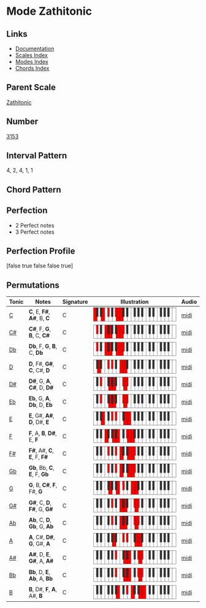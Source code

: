 # Mode Zathitonic

## Links

- [Documentation](README.md)
- [Scales Index](Scales.md)
- [Modes Index](Modes.md)
- [Chords Index](Chords.md)

## Parent Scale

[Zathitonic](ScaleZathitonic.md)

## Number

[3153](https://ianring.com/musictheory/scales/3153)

## Interval Pattern

4, 2, 4, 1, 1

## Chord Pattern



## Perfection

- 2 Perfect notes
- 3 Perfect notes

## Perfection Profile

[false true false false true]

## Permutations

| Tonic | Notes | Signature | Illustration | Audio |
|-------|-------|-----------|--------------|-------|
| [C](ModeCNaturalZathitonic.md) | **C**, E, **F#**, **A#**, B, **C** | C | ![CNaturalZathitonic](ModeCNaturalZathitonic.png) | [midi](https://github.com/edipermadi/music/blob/main/docs/ModeCNaturalZathitonic.mid?raw=true) |
| [C#](ModeCSharpZathitonic.md) | **C#**, F, **G**, **B**, C, **C#** | C | ![CSharpZathitonic](ModeCSharpZathitonic.png) | [midi](https://github.com/edipermadi/music/blob/main/docs/ModeCSharpZathitonic.mid?raw=true) |
| [Db](ModeDFlatZathitonic.md) | **Db**, F, **G**, **B**, C, **Db** | C | ![DFlatZathitonic](ModeDFlatZathitonic.png) | [midi](https://github.com/edipermadi/music/blob/main/docs/ModeDFlatZathitonic.mid?raw=true) |
| [D](ModeDNaturalZathitonic.md) | **D**, F#, **G#**, **C**, C#, **D** | C | ![DNaturalZathitonic](ModeDNaturalZathitonic.png) | [midi](https://github.com/edipermadi/music/blob/main/docs/ModeDNaturalZathitonic.mid?raw=true) |
| [D#](ModeDSharpZathitonic.md) | **D#**, G, **A**, **C#**, D, **D#** | C | ![DSharpZathitonic](ModeDSharpZathitonic.png) | [midi](https://github.com/edipermadi/music/blob/main/docs/ModeDSharpZathitonic.mid?raw=true) |
| [Eb](ModeEFlatZathitonic.md) | **Eb**, G, **A**, **Db**, D, **Eb** | C | ![EFlatZathitonic](ModeEFlatZathitonic.png) | [midi](https://github.com/edipermadi/music/blob/main/docs/ModeEFlatZathitonic.mid?raw=true) |
| [E](ModeENaturalZathitonic.md) | **E**, G#, **A#**, **D**, D#, **E** | C | ![ENaturalZathitonic](ModeENaturalZathitonic.png) | [midi](https://github.com/edipermadi/music/blob/main/docs/ModeENaturalZathitonic.mid?raw=true) |
| [F](ModeFNaturalZathitonic.md) | **F**, A, **B**, **D#**, E, **F** | C | ![FNaturalZathitonic](ModeFNaturalZathitonic.png) | [midi](https://github.com/edipermadi/music/blob/main/docs/ModeFNaturalZathitonic.mid?raw=true) |
| [F#](ModeFSharpZathitonic.md) | **F#**, A#, **C**, **E**, F, **F#** | C | ![FSharpZathitonic](ModeFSharpZathitonic.png) | [midi](https://github.com/edipermadi/music/blob/main/docs/ModeFSharpZathitonic.mid?raw=true) |
| [Gb](ModeGFlatZathitonic.md) | **Gb**, Bb, **C**, **E**, F, **Gb** | C | ![GFlatZathitonic](ModeGFlatZathitonic.png) | [midi](https://github.com/edipermadi/music/blob/main/docs/ModeGFlatZathitonic.mid?raw=true) |
| [G](ModeGNaturalZathitonic.md) | **G**, B, **C#**, **F**, F#, **G** | C | ![GNaturalZathitonic](ModeGNaturalZathitonic.png) | [midi](https://github.com/edipermadi/music/blob/main/docs/ModeGNaturalZathitonic.mid?raw=true) |
| [G#](ModeGSharpZathitonic.md) | **G#**, C, **D**, **F#**, G, **G#** | C | ![GSharpZathitonic](ModeGSharpZathitonic.png) | [midi](https://github.com/edipermadi/music/blob/main/docs/ModeGSharpZathitonic.mid?raw=true) |
| [Ab](ModeAFlatZathitonic.md) | **Ab**, C, **D**, **Gb**, G, **Ab** | C | ![AFlatZathitonic](ModeAFlatZathitonic.png) | [midi](https://github.com/edipermadi/music/blob/main/docs/ModeAFlatZathitonic.mid?raw=true) |
| [A](ModeANaturalZathitonic.md) | **A**, C#, **D#**, **G**, G#, **A** | C | ![ANaturalZathitonic](ModeANaturalZathitonic.png) | [midi](https://github.com/edipermadi/music/blob/main/docs/ModeANaturalZathitonic.mid?raw=true) |
| [A#](ModeASharpZathitonic.md) | **A#**, D, **E**, **G#**, A, **A#** | C | ![ASharpZathitonic](ModeASharpZathitonic.png) | [midi](https://github.com/edipermadi/music/blob/main/docs/ModeASharpZathitonic.mid?raw=true) |
| [Bb](ModeBFlatZathitonic.md) | **Bb**, D, **E**, **Ab**, A, **Bb** | C | ![BFlatZathitonic](ModeBFlatZathitonic.png) | [midi](https://github.com/edipermadi/music/blob/main/docs/ModeBFlatZathitonic.mid?raw=true) |
| [B](ModeBNaturalZathitonic.md) | **B**, D#, **F**, **A**, A#, **B** | C | ![BNaturalZathitonic](ModeBNaturalZathitonic.png) | [midi](https://github.com/edipermadi/music/blob/main/docs/ModeBNaturalZathitonic.mid?raw=true) |
